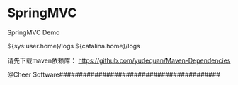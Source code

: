 # SpringMVC
SpringMVC Demo

${sys:user.home}/logs
${catalina.home}/logs

请先下载maven依赖库：
https://github.com/yudequan/Maven-Dependencies


@Cheer Software#########################################
